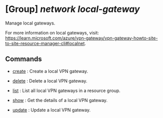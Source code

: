 # [Group] _network local-gateway_

Manage local gateways.

For more information on local gateways, visit:\
https://learn.microsoft.com/azure/vpn-gateway/vpn-gateway-howto-site-to-site-resource-manager-cli#localnet.

## Commands

- [create](/Commands/network/local-gateway/_create.md)
: Create a local VPN gateway.

- [delete](/Commands/network/local-gateway/_delete.md)
: Delete a local VPN gateway.

- [list](/Commands/network/local-gateway/_list.md)
: List all local VPN gateways in a resource group.

- [show](/Commands/network/local-gateway/_show.md)
: Get the details of a local VPN gateway.

- [update](/Commands/network/local-gateway/_update.md)
: Update a local VPN gateway.
